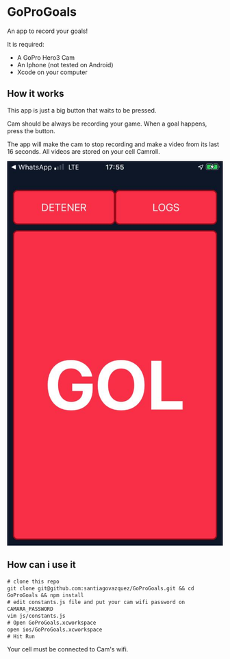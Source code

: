 # GoProGoals

An app to record your goals!

It is required:

- A GoPro Hero3 Cam
- An Iphone (not tested on Android) 
- Xcode on your computer

## How it works

This app is just a big button that waits to be pressed. 

Cam should be always be recording your game. When a goal happens, press the button.

The app will make the cam to stop recording and make a video from its last 16 seconds. All videos are stored on your cell Camroll.     
   
![alt text](assets/capture.jpeg)


## How can i use it

```
# clone this repo
git clone git@github.com:santiagovazquez/GoProGoals.git && cd GoProGoals && npm install
# edit constants.js file and put your cam wifi password on CAMARA_PASSWORD 
vim js/constants.js
# Open GoProGoals.xcworkspace 
open ios/GoProGoals.xcworkspace
# Hit Run
```

Your cell must be connected to Cam's wifi. 



